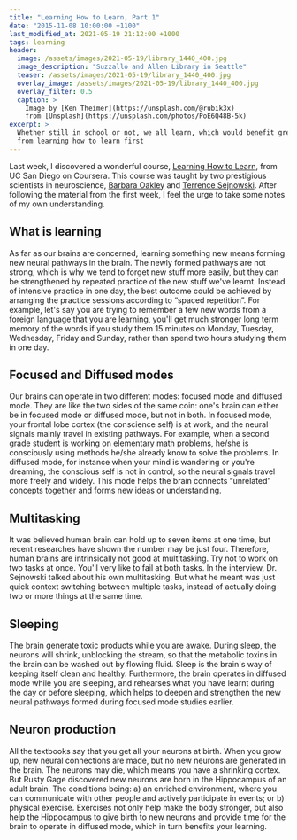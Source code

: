 ```yaml
---
title: "Learning How to Learn, Part 1"
date: "2015-11-08 10:00:00 +1100"
last_modified_at: 2021-05-19 21:12:00 +1000
tags: learning
header:
  image: /assets/images/2021-05-19/library_1440_400.jpg
  image_description: "Suzzallo and Allen Library in Seattle"
  teaser: /assets/images/2021-05-19/library_1440_400.jpg
  overlay_image: /assets/images/2021-05-19/library_1440_400.jpg
  overlay_filter: 0.5
  caption: >
    Image by [Ken Theimer](https://unsplash.com/@rubik3x)
    from [Unsplash](https://unsplash.com/photos/PoE6Q48B-5k)
excerpt: >
  Whether still in school or not, we all learn, which would benefit greatly
  from learning how to learn first
---
```


Last week, I discovered a wonderful course, [Learning How to Learn], from UC San
Diego on Coursera. This course was taught by two prestigious scientists in
neuroscience, [Barbara Oakley] and [Terrence Sejnowski]. After following the
material from the first week, I feel the urge to take some notes of my own
understanding.

## What is learning

As far as our brains are concerned, learning something new means forming new
neural pathways in the brain. The newly formed pathways are not strong, which is
why we tend to forget new stuff more easily, but they can be strengthened by
repeated practice of the new stuff we've learnt. Instead of intensive practice
in one day, the best outcome could be achieved by arranging the practice
sessions according to “spaced repetition”. For example, let's say you are trying
to remember a few new words from a foreign language that you are learning,
you'll get much stronger long term memory of the words if you study them 15
minutes on Monday, Tuesday, Wednesday, Friday and Sunday, rather than spend two
hours studying them in one day.

## Focused and Diffused modes

Our brains can operate in two different modes: focused mode and diffused mode.
They are like the two sides of the same coin: one's brain can either be in
focused mode or diffused mode, but not in both. In focused mode, your frontal
lobe cortex (the conscience self) is at work, and the neural signals mainly
travel in existing pathways. For example, when a second grade student is working
on elementary math problems, he/she is consciously using methods he/she already
know to solve the problems. In diffused mode, for instance when your mind is
wandering or you're dreaming, the conscious self is not in control, so the
neural signals travel more freely and widely. This mode helps the brain connects
“unrelated” concepts together and forms new ideas or understanding.

## Multitasking

It was believed human brain can hold up to seven items at one time, but recent
researches have shown the number may be just four. Therefore, human brains are
intrinsically not good at multitasking. Try not to work on two tasks at once.
You'll very like to fail at both tasks. In the interview, Dr. Sejnowski talked
about his own multitasking. But what he meant was just quick context switching
between multiple tasks, instead of actually doing two or more things at the same
time.

## Sleeping

The brain generate toxic products while you are awake. During sleep, the neurons
will shrink, unblocking the stream, so that the metabolic toxins in the brain
can be washed out by flowing fluid. Sleep is the brain's way of keeping itself
clean and healthy. Furthermore, the brain operates in diffused mode while you
are sleeping, and rehearses what you have learnt during the day or before
sleeping, which helps to deepen and strengthen the new neural pathways formed
during focused mode studies earlier.

## Neuron production

All the textbooks say that you get all your neurons at birth. When you grow up,
new neural connections are made, but no new neurons are generated in the brain.
The neurons may die, which means you have a shrinking cortex. But Rusty Gage
discovered new neurons are born in the Hippocampus of an adult brain. The
conditions being: a) an enriched environment, where you can communicate with
other people and actively participate in events; or b) physical exercise.
Exercises not only help make the body stronger, but also help the Hippocampus to
give birth to new neurons and provide time for the brain to operate in diffused
mode, which in turn benefits your learning.

[Barbara Oakley]: https://twitter.com/barbaraoakley
[Learning How to Learn]: https://www.coursera.org/learn/learning-how-to-learn
[Terrence Sejnowski]: https://twitter.com/sejnowski

